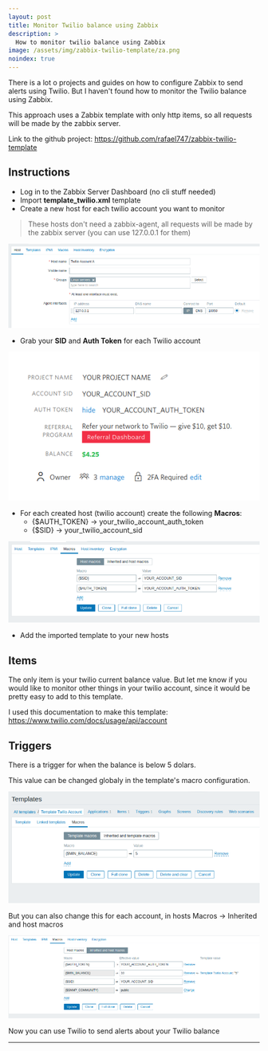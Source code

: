 ```yaml
---
layout: post
title: Monitor Twilio balance using Zabbix
description: >
  How to monitor twilio balance using Zabbix
image: /assets/img/zabbix-twilio-template/za.png
noindex: true
---
```


There is a lot o projects and guides on how to configure Zabbix to send alerts using Twilio. But I haven't found how to monitor the Twilio balance using Zabbix.

This approach uses a Zabbix template with only http items, so all requests will be made by the zabbix server.

Link to the github project: https://github.com/rafael747/zabbix-twilio-template

## Instructions

 - Log in to the Zabbix Server Dashboard (no cli stuff needed) 
 - Import **template_twilio.xml** template
 - Create a new host for each twilio account you want to monitor

> These hosts don't need a zabbix-agent, all requests will be made by the zabbix server (you can use 127.0.0.1 for them)

![](/assets/img/zabbix-twilio-template/zabbix_host_a.png)

 - Grab your **SID** and **Auth Token** for each Twilio account

![](/assets/img/zabbix-twilio-template/twilio_sid_auth.png)

 - For each created host (twilio account) create the following **Macros**:
    - {$AUTH_TOKEN} -> your_twilio_account_auth_token
    - {$SID} -> your_twilio_account_sid

![](/assets/img/zabbix-twilio-template/zabbix_host_b.png)

 - Add the imported template to your new hosts

## Items

The only item is your twilio current balance value. But let me know if you would like to monitor other things in your twilio account, since it would be pretty easy to add to this template.

I used this documentation to make this template: https://www.twilio.com/docs/usage/api/account

## Triggers

There is a trigger for when the balance is below 5 dolars.

This value can be changed globaly in the template's macro configuration.

![](/assets/img/zabbix-twilio-template/zabbix_host_d.png)

But you can also change this for each account, in hosts Macros -> Inherited and host macros

![](/assets/img/zabbix-twilio-template/zabbix_host_c.png)

Now you can use Twilio to send alerts about your Twilio balance

* * *
